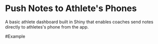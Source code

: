 # Push Notes to Athlete's Phones
A basic athlete dashboard built in Shiny that enables coaches send notes directly to athletes's phone from the app.

#Example
